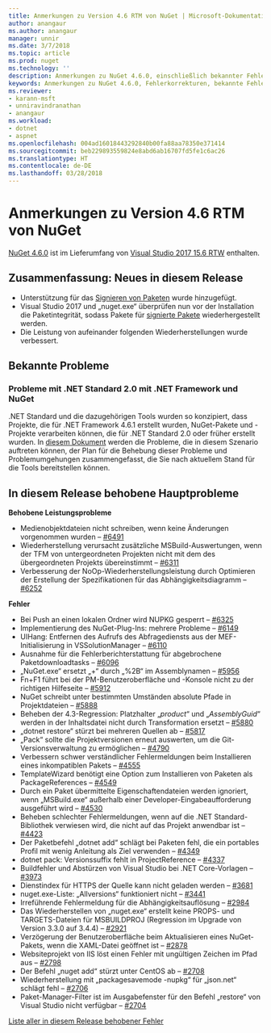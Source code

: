 ```yaml
---
title: Anmerkungen zu Version 4.6 RTM von NuGet | Microsoft-Dokumentation
author: anangaur
ms.author: anangaur
manager: unnir
ms.date: 3/7/2018
ms.topic: article
ms.prod: nuget
ms.technology: ''
description: Anmerkungen zu NuGet 4.6.0, einschließlich bekannter Fehler, Fehlerkorrekturen, hinzugefügter Features und DCRs.
keywords: Anmerkungen zu NuGet 4.6.0, Fehlerkorrekturen, bekannte Fehler, hinzugefügte Features, DCRs
ms.reviewer:
- karann-msft
- unniravindranathan
- anangaur
ms.workload:
- dotnet
- aspnet
ms.openlocfilehash: 004ad16018443292840b00fa88aa78350e371414
ms.sourcegitcommit: beb229893559824e8abd6ab16707fd5fe1c6ac26
ms.translationtype: HT
ms.contentlocale: de-DE
ms.lasthandoff: 03/28/2018
---
```

# <a name="nuget-46-rtm-release-notes"></a>Anmerkungen zu Version 4.6 RTM von NuGet

[NuGet 4.6.0](https://dist.nuget.org/win-x86-commandline/v4.6.0/nuget.exe) ist im Lieferumfang von [Visual Studio 2017 15.6 RTW](https://www.visualstudio.com/news/releasenotes/vs2017-relnotes) enthalten.

## <a name="summary-whats-new-in-this-release"></a>Zusammenfassung: Neues in diesem Release
* Unterstützung für das [Signieren von Paketen](https://docs.microsoft.com/en-us/nuget/create-packages/sign-a-package) wurde hinzugefügt.  
* Visual Studio 2017 und „nuget.exe“ überprüfen nun vor der Installation die Paketintegrität, sodass Pakete für [signierte Pakete](https://docs.microsoft.com/en-us/nuget/reference/signed-packages-reference) wiederhergestellt werden.
* Die Leistung von aufeinander folgenden Wiederherstellungen wurde verbessert.

## <a name="known-issues"></a>Bekannte Probleme
### <a name="issues-with-net-standard-20-with-net-framework--nuget"></a>Probleme mit .NET Standard 2.0 mit .NET Framework und NuGet 

.NET Standard und die dazugehörigen Tools wurden so konzipiert, dass Projekte, die für .NET Framework 4.6.1 erstellt wurden, NuGet-Pakete und -Projekte verarbeiten können, die für .NET Standard 2.0 oder früher erstellt wurden. In [diesem Dokument](https://github.com/dotnet/standard/issues/481) werden die Probleme, die in diesem Szenario auftreten können, der Plan für die Behebung dieser Probleme und Problemumgehungen zusammengefasst, die Sie nach aktuellem Stand für die Tools bereitstellen können.

## <a name="top-issues-fixed-in-this-release"></a>In diesem Release behobene Hauptprobleme

**Behobene Leistungsprobleme**
* Medienobjektdateien nicht schreiben, wenn keine Änderungen vorgenommen wurden – [#6491](https://github.com/NuGet/Home/issues/6491)
* Wiederherstellung verursacht zusätzliche MSBuild-Auswertungen, wenn der TFM von untergeordneten Projekten nicht mit dem des übergeordneten Projekts übereinstimmt – [#6311](https://github.com/NuGet/Home/issues/6311)
* Verbesserung der NoOp-Wiederherstellungsleistung durch Optimieren der Erstellung der Spezifikationen für das Abhängigkeitsdiagramm – [#6252](https://github.com/NuGet/Home/issues/6252)

**Fehler**
* Bei Push an einen lokalen Ordner wird NUPKG gesperrt – [#6325](https://github.com/NuGet/Home/issues/6325)
* Implementierung des NuGet-Plug-Ins: mehrere Probleme – [#6149](https://github.com/NuGet/Home/issues/6149)
* UIHang: Entfernen des Aufrufs des Abfragediensts aus der MEF-Initialisierung in VSSolutionManager – [#6110](https://github.com/NuGet/Home/issues/6110)
* Ausnahme für die Fehlerberichterstattung für abgebrochene Paketdownloadtasks – [#6096](https://github.com/NuGet/Home/issues/6096)
* „NuGet.exe“ ersetzt „+“ durch „%2B“ im Assemblynamen – [#5956](https://github.com/NuGet/Home/issues/5956)
* Fn+F1 führt bei der PM-Benutzeroberfläche und -Konsole nicht zu der richtigen Hilfeseite – [#5912](https://github.com/NuGet/Home/issues/5912)
* NuGet schreibt unter bestimmten Umständen absolute Pfade in Projektdateien – [#5888](https://github.com/NuGet/Home/issues/5888)
* Beheben der 4.3-Regression: Platzhalter „$product$“ und „$AssemblyGuid$“ werden in der Inhaltsdatei nicht durch Transformation ersetzt – [#5880](https://github.com/NuGet/Home/issues/5880)
* „dotnet restore“ stürzt bei mehreren Quellen ab – [#5817](https://github.com/NuGet/Home/issues/5817)
* „Pack“ sollte die Projektversionen erneut auswerten, um die Git-Versionsverwaltung zu ermöglichen – [#4790](https://github.com/NuGet/Home/issues/4790)
* Verbessern schwer verständlicher Fehlermeldungen beim Installieren eines inkompatiblen Pakets – [#4555](https://github.com/NuGet/Home/issues/4555)
* TemplateWizard benötigt eine Option zum Installieren von Paketen als PackageReferences – [#4549](https://github.com/NuGet/Home/issues/4549)
* Durch ein Paket übermittelte Eigenschaftendateien werden ignoriert, wenn „MSBuild.exe“ außerhalb einer Developer-Eingabeaufforderung ausgeführt wird – [#4530](https://github.com/NuGet/Home/issues/4530)
* Beheben schlechter Fehlermeldungen, wenn auf die .NET Standard-Bibliothek verwiesen wird, die nicht auf das Projekt anwendbar ist – [#4423](https://github.com/NuGet/Home/issues/4423)
* Der Paketbefehl „dotnet add“ schlägt bei Paketen fehl, die ein portables Profil mit wenig Anleitung als Ziel verwenden – [#4349](https://github.com/NuGet/Home/issues/4349)
* dotnet pack: Versionssuffix fehlt in ProjectReference – [#4337](https://github.com/NuGet/Home/issues/4337)
* Buildfehler und Abstürzen von Visual Studio bei .NET Core-Vorlagen – [#3973](https://github.com/NuGet/Home/issues/3973)
* Dienstindex für HTTPS der Quelle kann nicht geladen werden – [#3681](https://github.com/NuGet/Home/issues/3681)
* nuget.exe-Liste: „Allversions“ funktioniert nicht – [#3441](https://github.com/NuGet/Home/issues/3441)
* Irreführende Fehlermeldung für die Abhängigkeitsauflösung – [#2984](https://github.com/NuGet/Home/issues/2984)
* Das Wiederherstellen von „nuget.exe“ erstellt keine PROPS- und TARGETS-Dateien für MSBUILDPROJ (Regression im Upgrade von Version 3.3.0 auf 3.4.4) – [#2921](https://github.com/NuGet/Home/issues/2921)
* Verzögerung der Benutzeroberfläche beim Aktualisieren eines NuGet-Pakets, wenn die XAML-Datei geöffnet ist – [#2878](https://github.com/NuGet/Home/issues/2878)
* Websiteprojekt von IIS löst einen Fehler mit ungültigen Zeichen im Pfad aus – [#2798](https://github.com/NuGet/Home/issues/2798)
* Der Befehl „nuget add“ stürzt unter CentOS ab – [#2708](https://github.com/NuGet/Home/issues/2708)
* Wiederherstellung mit „packagesavemode -nupkg“ für „json.net“ schlägt fehl – [#2706](https://github.com/NuGet/Home/issues/2706)
* Paket-Manager-Filter ist im Ausgabefenster für den Befehl „restore“ von Visual Studio nicht verfügbar – [#2704](https://github.com/NuGet/Home/issues/2704)


[Liste aller in diesem Release behobener Fehler](https://github.com/NuGet/Home/issues?q=is%3Aissue+is%3Aclosed+milestone%3A%224.6")
